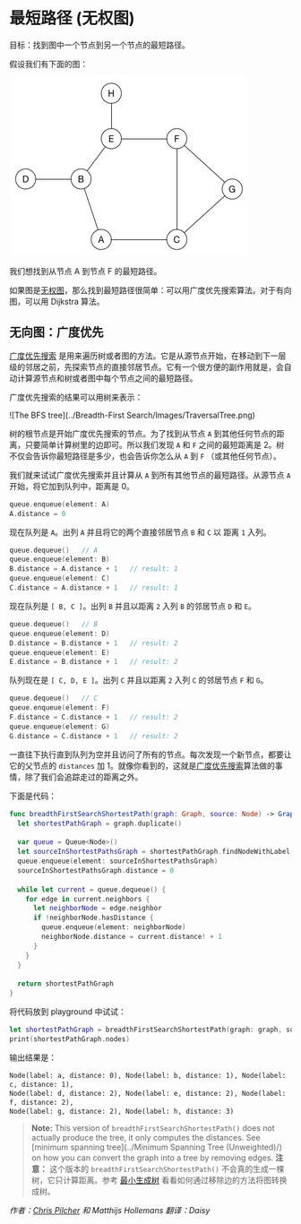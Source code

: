 # 最短路径 (无权图)

目标：找到图中一个节点到另一个节点的最短路径。

假设我们有下面的图：

![Example graph](Images/Graph.png)

我们想找到从节点 A 到节点 F 的最短路径。

如果图是[无权图](../Graph/README-CN.markdown)，那么找到最短路径很简单：可以用广度优先搜索算法。对于有向图，可以用 Dijkstra 算法。

## 无向图：广度优先

[广度优先搜索](../Breadth-First%20Search/README-CN.markdown) 是用来遍历树或者图的方法。它是从源节点开始，在移动到下一层级的邻居之前，先探索节点的直接邻居节点。它有一个很方便的副作用就是，会自动计算源节点和树或者图中每个节点之间的最短路径。

广度优先搜索的结果可以用树来表示：

![The BFS tree](../Breadth-First Search/Images/TraversalTree.png)

树的根节点是开始广度优先搜索的节点。为了找到从节点 `A` 到其他任何节点的距离，只要简单计算树里的边即可。所以我们发现 `A` 和 `F` 之间的最短距离是 2。树不仅会告诉你最短路径是多少，也会告诉你怎么从 `A` 到 `F` （或其他任何节点）。

我们就来试试广度优先搜索并且计算从 `A` 到所有其他节点的最短路径。从源节点 `A` 开始，将它加到队列中，距离是 0。

```swift
queue.enqueue(element: A)
A.distance = 0
```

现在队列是 `A`。出列 `A` 并且将它的两个直接邻居节点 `B` 和 `C` 以 距离 `1` 入列。

```swift
queue.dequeue()   // A
queue.enqueue(element: B)
B.distance = A.distance + 1   // result: 1
queue.enqueue(element: C)
C.distance = A.distance + 1   // result: 1
```

现在队列是 `[ B, C ]`。出列 `B` 并且以距离 `2` 入列 `B` 的邻居节点 `D` 和 `E`。

```swift
queue.dequeue()   // B
queue.enqueue(element: D)
D.distance = B.distance + 1   // result: 2
queue.enqueue(element: E)
E.distance = B.distance + 1   // result: 2
```

队列现在是 `[ C, D, E ]`。出列 `C` 并且以距离 `2` 入列 `C` 的邻居节点 `F` 和 `G`。

```swift
queue.dequeue()   // C
queue.enqueue(element: F)
F.distance = C.distance + 1   // result: 2
queue.enqueue(element: G)
G.distance = C.distance + 1   // result: 2
```

一直往下执行直到队列为空并且访问了所有的节点。每次发现一个新节点，都要让它的父节点的 `distances`   加 1。就像你看到的，这就是[广度优先搜索](../Breadth-First%20Search/README-CN.markdown)算法做的事情，除了我们会追踪走过的距离之外。

下面是代码：

```swift
func breadthFirstSearchShortestPath(graph: Graph, source: Node) -> Graph {
  let shortestPathGraph = graph.duplicate()

  var queue = Queue<Node>()
  let sourceInShortestPathsGraph = shortestPathGraph.findNodeWithLabel(label: source.label)
  queue.enqueue(element: sourceInShortestPathsGraph)
  sourceInShortestPathsGraph.distance = 0

  while let current = queue.dequeue() {
    for edge in current.neighbors {
      let neighborNode = edge.neighbor
      if !neighborNode.hasDistance {
        queue.enqueue(element: neighborNode)
        neighborNode.distance = current.distance! + 1
      }
    }
  }

  return shortestPathGraph
}
```

将代码放到 playground 中试试：

```swift
let shortestPathGraph = breadthFirstSearchShortestPath(graph: graph, source: nodeA)
print(shortestPathGraph.nodes)
```

输出结果是：

	Node(label: a, distance: 0), Node(label: b, distance: 1), Node(label: c, distance: 1),
	Node(label: d, distance: 2), Node(label: e, distance: 2), Node(label: f, distance: 2),
	Node(label: g, distance: 2), Node(label: h, distance: 3)

> **Note:** This version of `breadthFirstSearchShortestPath()` does not actually produce the tree, it only computes the distances. See [minimum spanning tree](../Minimum Spanning Tree (Unweighted)/) on how you can convert the graph into a tree by removing edges.
> **注意：** 这个版本的 `breadthFirstSearchShortestPath()` 不会真的生成一棵树，它只计算距离。参考 [最小生成树](../Minimum%20Spanning%20Tree%20(无权)/README-CN.markdown) 看看如何通过移除边的方法将图转换成树。

*作者：[Chris Pilcher](https://github.com/chris-pilcher) 和 Matthijs Hollemans 翻译：Daisy*


